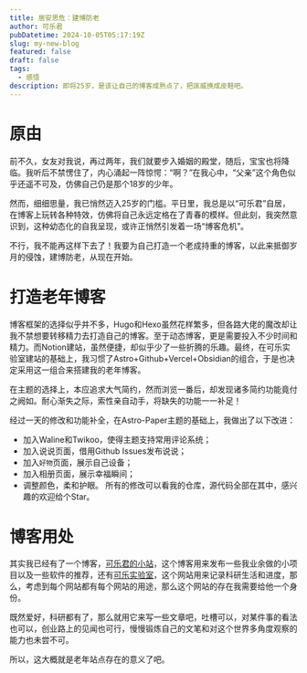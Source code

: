 ```yaml
---
title: 居安思危：建博防老
author: 可乐君
pubDatetime: 2024-10-05T05:17:19Z
slug: my-new-blog
featured: false
draft: false
tags:
  - 感悟
description: 即将25岁，是该让自己的博客成熟点了，把匡威换成皮鞋吧。
---
```

# 原由
前不久，女友对我说，再过两年，我们就要步入婚姻的殿堂，随后，宝宝也将降临。我听后不禁愣住了，内心涌起一阵惊愕：“啊？”在我心中，“父亲”这个角色似乎还遥不可及，仿佛自己仍是那个18岁的少年。

然而，细细思量，我已悄然迈入25岁的门槛。平日里，我总是以“可乐君”自居，在博客上玩转各种特效，仿佛将自己永远定格在了青春的模样。但此刻，我突然意识到，这种幼态化的自我呈现，或许正悄然引发着一场“博客危机”。

不行，我不能再这样下去了！我要为自己打造一个老成持重的博客，以此来抵御岁月的侵蚀，建博防老，从现在开始。  

# 打造老年博客
博客框架的选择似乎并不多，Hugo和Hexo虽然花样繁多，但各路大佬的魔改却让我不禁想要转移精力去打造自己的博客。至于动态博客，更是需要投入不少时间和精力。而Notion建站，虽然便捷，却似乎少了一些折腾的乐趣。最终，在可乐实验室建站的基础上，我习惯了Astro+Github+Vercel+Obsidian的组合，于是也决定采用这一组合来搭建我的老年博客。  

在主题的选择上，本应追求大气简约，然而浏览一番后，却发现诸多简约功能竟付之阙如。耐心渐失之际，索性亲自动手，将缺失的功能一一补足！  

经过一天的修改和功能补全，在Astro-Paper主题的基础上，我做出了以下改进：
- 加入Waline和Twikoo，使得主题支持常用评论系统；
- 加入说说页面，借用Github Issues发布说说；
- 加入`好物`页面，展示自己设备；
- 加入相册页面，展示幸福瞬间；
- 调整颜色，柔和护眼。
所有的修改可以看我的仓库，源代码全部在其中，感兴趣的欢迎给个Star。

# 博客用处
其实我已经有了一个博客，[可乐君的小站](https://www.kelejun.cn)，这个博客用来发布一些我业余做的小项目以及一些软件的推荐，还有[可乐实验室](https://edu.kelejun.cn)，这个网站用来记录科研生活和进度，那么，考虑到每个网站都有每个网站的用途，那么这个网站的存在我需要给他一个身份。  

既然爱好，科研都有了，那么就用它来写一些文章吧，吐槽可以，对某件事的看法也可以，创业路上的见闻也可行，慢慢锻炼自己的文笔和对这个世界多角度观察的能力也未尝不可。  

所以，这大概就是老年站点存在的意义了吧。
